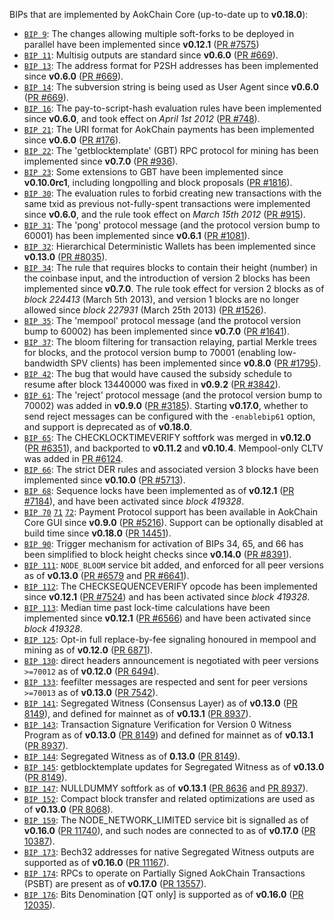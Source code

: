 BIPs that are implemented by AokChain Core (up-to-date up to **v0.18.0**):

* [`BIP 9`](https://github.com/aokchain/bips/blob/master/bip-0009.mediawiki): The changes allowing multiple soft-forks to be deployed in parallel have been implemented since **v0.12.1**  ([PR #7575](https://github.com/aokchain/aokchain/pull/7575))
* [`BIP 11`](https://github.com/aokchain/bips/blob/master/bip-0011.mediawiki): Multisig outputs are standard since **v0.6.0** ([PR #669](https://github.com/aokchain/aokchain/pull/669)).
* [`BIP 13`](https://github.com/aokchain/bips/blob/master/bip-0013.mediawiki): The address format for P2SH addresses has been implemented since **v0.6.0** ([PR #669](https://github.com/aokchain/aokchain/pull/669)).
* [`BIP 14`](https://github.com/aokchain/bips/blob/master/bip-0014.mediawiki): The subversion string is being used as User Agent since **v0.6.0** ([PR #669](https://github.com/aokchain/aokchain/pull/669)).
* [`BIP 16`](https://github.com/aokchain/bips/blob/master/bip-0016.mediawiki): The pay-to-script-hash evaluation rules have been implemented since **v0.6.0**, and took effect on *April 1st 2012* ([PR #748](https://github.com/aokchain/aokchain/pull/748)).
* [`BIP 21`](https://github.com/aokchain/bips/blob/master/bip-0021.mediawiki): The URI format for AokChain payments has been implemented since **v0.6.0** ([PR #176](https://github.com/aokchain/aokchain/pull/176)).
* [`BIP 22`](https://github.com/aokchain/bips/blob/master/bip-0022.mediawiki): The 'getblocktemplate' (GBT) RPC protocol for mining has been implemented since **v0.7.0** ([PR #936](https://github.com/aokchain/aokchain/pull/936)).
* [`BIP 23`](https://github.com/aokchain/bips/blob/master/bip-0023.mediawiki): Some extensions to GBT have been implemented since **v0.10.0rc1**, including longpolling and block proposals ([PR #1816](https://github.com/aokchain/aokchain/pull/1816)).
* [`BIP 30`](https://github.com/aokchain/bips/blob/master/bip-0030.mediawiki): The evaluation rules to forbid creating new transactions with the same txid as previous not-fully-spent transactions were implemented since **v0.6.0**, and the rule took effect on *March 15th 2012* ([PR #915](https://github.com/aokchain/aokchain/pull/915)).
* [`BIP 31`](https://github.com/aokchain/bips/blob/master/bip-0031.mediawiki): The 'pong' protocol message (and the protocol version bump to 60001) has been implemented since **v0.6.1** ([PR #1081](https://github.com/aokchain/aokchain/pull/1081)).
* [`BIP 32`](https://github.com/aokchain/bips/blob/master/bip-0032.mediawiki): Hierarchical Deterministic Wallets has been implemented since **v0.13.0** ([PR #8035](https://github.com/aokchain/aokchain/pull/8035)).
* [`BIP 34`](https://github.com/aokchain/bips/blob/master/bip-0034.mediawiki): The rule that requires blocks to contain their height (number) in the coinbase input, and the introduction of version 2 blocks has been implemented since **v0.7.0**. The rule took effect for version 2 blocks as of *block 224413* (March 5th 2013), and version 1 blocks are no longer allowed since *block 227931* (March 25th 2013) ([PR #1526](https://github.com/aokchain/aokchain/pull/1526)).
* [`BIP 35`](https://github.com/aokchain/bips/blob/master/bip-0035.mediawiki): The 'mempool' protocol message (and the protocol version bump to 60002) has been implemented since **v0.7.0** ([PR #1641](https://github.com/aokchain/aokchain/pull/1641)).
* [`BIP 37`](https://github.com/aokchain/bips/blob/master/bip-0037.mediawiki): The bloom filtering for transaction relaying, partial Merkle trees for blocks, and the protocol version bump to 70001 (enabling low-bandwidth SPV clients) has been implemented since **v0.8.0** ([PR #1795](https://github.com/aokchain/aokchain/pull/1795)).
* [`BIP 42`](https://github.com/aokchain/bips/blob/master/bip-0042.mediawiki): The bug that would have caused the subsidy schedule to resume after block 13440000 was fixed in **v0.9.2** ([PR #3842](https://github.com/aokchain/aokchain/pull/3842)).
* [`BIP 61`](https://github.com/aokchain/bips/blob/master/bip-0061.mediawiki): The 'reject' protocol message (and the protocol version bump to 70002) was added in **v0.9.0** ([PR #3185](https://github.com/aokchain/aokchain/pull/3185)). Starting **v0.17.0**, whether to send reject messages can be configured with the `-enablebip61` option, and support is deprecated as of **v0.18.0**.
* [`BIP 65`](https://github.com/aokchain/bips/blob/master/bip-0065.mediawiki): The CHECKLOCKTIMEVERIFY softfork was merged in **v0.12.0** ([PR #6351](https://github.com/aokchain/aokchain/pull/6351)), and backported to **v0.11.2** and **v0.10.4**. Mempool-only CLTV was added in [PR #6124](https://github.com/aokchain/aokchain/pull/6124).
* [`BIP 66`](https://github.com/aokchain/bips/blob/master/bip-0066.mediawiki): The strict DER rules and associated version 3 blocks have been implemented since **v0.10.0** ([PR #5713](https://github.com/aokchain/aokchain/pull/5713)).
* [`BIP 68`](https://github.com/aokchain/bips/blob/master/bip-0068.mediawiki): Sequence locks have been implemented as of **v0.12.1**  ([PR #7184](https://github.com/aokchain/aokchain/pull/7184)), and have been activated since *block 419328*.
* [`BIP 70`](https://github.com/aokchain/bips/blob/master/bip-0070.mediawiki) [`71`](https://github.com/aokchain/bips/blob/master/bip-0071.mediawiki) [`72`](https://github.com/aokchain/bips/blob/master/bip-0072.mediawiki): Payment Protocol support has been available in AokChain Core GUI since **v0.9.0** ([PR #5216](https://github.com/aokchain/aokchain/pull/5216)). Support can be optionally disabled at build time since **v0.18.0** ([PR 14451](https://github.com/aokchain/aokchain/pull/14451)).
* [`BIP 90`](https://github.com/aokchain/bips/blob/master/bip-0090.mediawiki): Trigger mechanism for activation of BIPs 34, 65, and 66 has been simplified to block height checks since **v0.14.0** ([PR #8391](https://github.com/aokchain/aokchain/pull/8391)).
* [`BIP 111`](https://github.com/aokchain/bips/blob/master/bip-0111.mediawiki): `NODE_BLOOM` service bit added, and enforced for all peer versions as of **v0.13.0** ([PR #6579](https://github.com/aokchain/aokchain/pull/6579) and [PR #6641](https://github.com/aokchain/aokchain/pull/6641)).
* [`BIP 112`](https://github.com/aokchain/bips/blob/master/bip-0112.mediawiki): The CHECKSEQUENCEVERIFY opcode has been implemented since **v0.12.1** ([PR #7524](https://github.com/aokchain/aokchain/pull/7524)) and has been activated since *block 419328*.
* [`BIP 113`](https://github.com/aokchain/bips/blob/master/bip-0113.mediawiki): Median time past lock-time calculations have been implemented since **v0.12.1** ([PR #6566](https://github.com/aokchain/aokchain/pull/6566)) and have been activated since *block 419328*.
* [`BIP 125`](https://github.com/aokchain/bips/blob/master/bip-0125.mediawiki): Opt-in full replace-by-fee signaling honoured in mempool and mining as of **v0.12.0** ([PR 6871](https://github.com/aokchain/aokchain/pull/6871)).
* [`BIP 130`](https://github.com/aokchain/bips/blob/master/bip-0130.mediawiki): direct headers announcement is negotiated with peer versions `>=70012` as of **v0.12.0** ([PR 6494](https://github.com/aokchain/aokchain/pull/6494)).
* [`BIP 133`](https://github.com/aokchain/bips/blob/master/bip-0133.mediawiki): feefilter messages are respected and sent for peer versions `>=70013` as of **v0.13.0** ([PR 7542](https://github.com/aokchain/aokchain/pull/7542)).
* [`BIP 141`](https://github.com/aokchain/bips/blob/master/bip-0141.mediawiki): Segregated Witness (Consensus Layer) as of **v0.13.0** ([PR 8149](https://github.com/aokchain/aokchain/pull/8149)), and defined for mainnet as of **v0.13.1** ([PR 8937](https://github.com/aokchain/aokchain/pull/8937)).
* [`BIP 143`](https://github.com/aokchain/bips/blob/master/bip-0143.mediawiki): Transaction Signature Verification for Version 0 Witness Program as of **v0.13.0** ([PR 8149](https://github.com/aokchain/aokchain/pull/8149)) and defined for mainnet as of **v0.13.1** ([PR 8937](https://github.com/aokchain/aokchain/pull/8937)).
* [`BIP 144`](https://github.com/aokchain/bips/blob/master/bip-0144.mediawiki): Segregated Witness as of **0.13.0** ([PR 8149](https://github.com/aokchain/aokchain/pull/8149)).
* [`BIP 145`](https://github.com/aokchain/bips/blob/master/bip-0145.mediawiki): getblocktemplate updates for Segregated Witness as of **v0.13.0** ([PR 8149](https://github.com/aokchain/aokchain/pull/8149)).
* [`BIP 147`](https://github.com/aokchain/bips/blob/master/bip-0147.mediawiki): NULLDUMMY softfork as of **v0.13.1** ([PR 8636](https://github.com/aokchain/aokchain/pull/8636) and [PR 8937](https://github.com/aokchain/aokchain/pull/8937)).
* [`BIP 152`](https://github.com/aokchain/bips/blob/master/bip-0152.mediawiki): Compact block transfer and related optimizations are used as of **v0.13.0** ([PR 8068](https://github.com/aokchain/aokchain/pull/8068)).
* [`BIP 159`](https://github.com/aokchain/bips/blob/master/bip-0159.mediawiki): The NODE_NETWORK_LIMITED service bit is signalled as of **v0.16.0** ([PR 11740](https://github.com/aokchain/aokchain/pull/11740)), and such nodes are connected to as of **v0.17.0** ([PR 10387](https://github.com/aokchain/aokchain/pull/10387)).
* [`BIP 173`](https://github.com/aokchain/bips/blob/master/bip-0173.mediawiki): Bech32 addresses for native Segregated Witness outputs are supported as of **v0.16.0** ([PR 11167](https://github.com/aokchain/aokchain/pull/11167)).
* [`BIP 174`](https://github.com/aokchain/bips/blob/master/bip-0174.mediawiki): RPCs to operate on Partially Signed AokChain Transactions (PSBT) are present as of **v0.17.0** ([PR 13557](https://github.com/aokchain/aokchain/pull/13557)).
* [`BIP 176`](https://github.com/aokchain/bips/blob/master/bip-0176.mediawiki): Bits Denomination [QT only] is supported as of **v0.16.0** ([PR 12035](https://github.com/aokchain/aokchain/pull/12035)).
